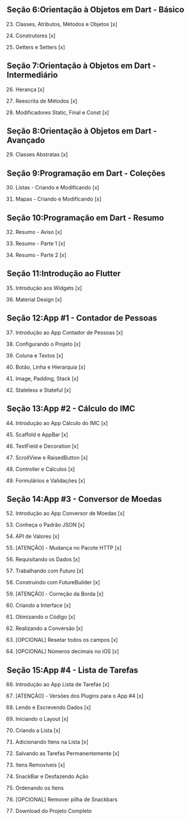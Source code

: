 ## Seção  6:Orientação à Objetos em Dart - Básico
   
   23. Classes, Atributos, Métodos e Objetos [x]
   
   24. Construtores [x]
   
   25. Getters e Setters [x]

## Seção  7:Orientação à Objetos em Dart - Intermediário
   
   26. Herança [x]
   
   27. Reescrita de Métodos [x]
   
   28. Modificadores Static, Final e Const [x]

## Seção  8:Orientação à Objetos em Dart - Avançado
   
   29. Classes Abstratas [x]

## Seção  9:Programação em Dart - Coleções
   
   30. Listas - Criando e Modificando [x]
   
   31. Mapas - Criando e Modificando [x]

## Seção  10:Programação em Dart - Resumo
   
   32. Resumo - Aviso [x]
   
   33. Resumo - Parte 1 [x]
   
   34. Resumo - Parte 2 [x]

## Seção  11:Introdução ao Flutter
   
   35. Introdução aos Widgets [x]
   
   36. Material Design [x]

## Seção  12:App #1 - Contador de Pessoas
   
   37. Introdução ao App Contador de Pessoas [x]
   
   38. Configurando o Projeto [x]
   
   39. Coluna e Textos [x]
   
   40. Botão, Linha e Hierarquia [x]
   
   41. Image, Padding, Stack [x]
   
   42. Stateless e Stateful [x]
   
  
## Seção  13:App #2 - Cálculo do IMC
   
   44. Introdução ao App Cálculo do IMC [x]
   
   45. Scaffold e AppBar [x]
   
   46. TextField e Decoration [x]
   
   47. ScrollView e RaisedButton [x]
   
   48. Controller e Cálculos [x]
   
   49. Formulários e Validações [x]

## Seção  14:App #3 - Conversor de Moedas
   
   52. Introdução ao App Conversor de Moedas [x]
   
   53. Conheça o Padrão JSON [x]
      
   54. API de Valores [x]
   
   55. [ATENÇÃO] - Mudança no Pacote HTTP [x]
   
   56. Requisitando os Dados [x]
   
   57. Trabalhando com Futuro [x]
   
   58. Construindo com FutureBuilder [x]
   
   59. [ATENÇÃO] - Correção da Borda [x]
   
   60. Criando a Interface [x]
   
   61. Otimizando o Código [x]
   
   62. Realizando a Conversão [x]
   
   63. [OPCIONAL] Resetar todos os campos [x]
   
   64. [OPCIONAL] Números decimais no iOS [x]
   
## Seção  15:App #4 - Lista de Tarefas

   66. Introdução ao App Lista de Tarefas [x]

   67. [ATENÇÃO] - Versões dos Plugins para o App #4 [x]

   68. Lendo e Escrevendo Dados [x]

   69. Iniciando o Layout [x]

   70. Criando a Lista [x]

   71. Adicionando Itens na Lista [x]

   72. Salvando as Tarefas Permanentemente [x]

   73. Itens Removíveis [x]

   74. SnackBar e Desfazendo Ação

   75. Ordenando os Itens

   76. [OPCIONAL] Remover pilha de Snackbars

   77. Download do Projeto Completo



